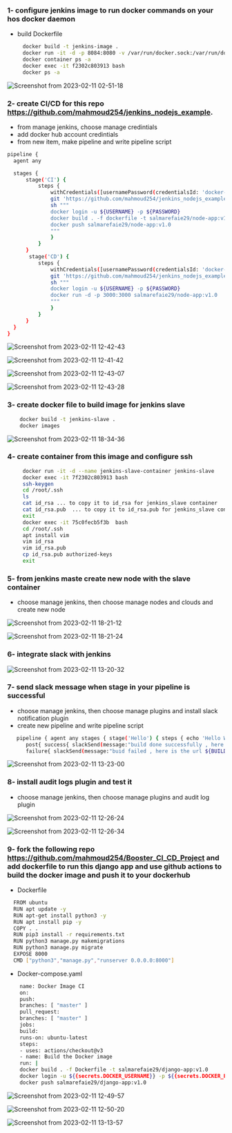 ### 1- configure jenkins image to run docker commands on your hos docker daemon
 - build Dockerfile
  ```bash 
       docker build -t jenkins-image .
       docker run -it -d -p 8084:8080 -v /var/run/docker.sock:/var/run/docker.sock jenkins-image
       docker container ps -a
       docker exec -it f2302c803913 bash
       docker ps -a 
  ```
 ![Screenshot from 2023-02-11 02-51-18](https://user-images.githubusercontent.com/76884936/218252050-8d6cc060-d730-48f8-9d90-acf961585c45.png)

### 2- create CI/CD for this repo https://github.com/mahmoud254/jenkins_nodejs_example.
  - from manage jenkins, choose manage credintials
  - add docker hub account credintials 
  - from new item, make pipeline and write pipeline script
  ``` bash
  pipeline {
    agent any

    stages {
        stage('CI') {
            steps {
                withCredentials([usernamePassword(credentialsId: 'docker-hub', usernameVariable: 'USERNAME', passwordVariable: 'PASSWORD')]) {
                git 'https://github.com/mahmoud254/jenkins_nodejs_example'
                sh """
                docker login -u ${USERNAME} -p ${PASSWORD}
                docker build . -f dockerfile -t salmarefaie29/node-app:v1.0
                docker push salmarefaie29/node-app:v1.0
                """
                }
            }
        }
         stage('CD') {
            steps {
                withCredentials([usernamePassword(credentialsId: 'docker-hub', usernameVariable: 'USERNAME', passwordVariable: 'PASSWORD')]) {
                git 'https://github.com/mahmoud254/jenkins_nodejs_example'
                sh """
                docker login -u ${USERNAME} -p ${PASSWORD}
                docker run -d -p 3000:3000 salmarefaie29/node-app:v1.0
                """
                }
            }
        }
    }
}
  ```
 ![Screenshot from 2023-02-11 12-42-43](https://user-images.githubusercontent.com/76884936/218267339-489bd8cf-cc04-4d62-97d5-076989888e29.png)
 
 ![Screenshot from 2023-02-11 12-41-42](https://user-images.githubusercontent.com/76884936/218267350-9873418e-78db-49c7-9214-abc48ad17413.png)
 
 ![Screenshot from 2023-02-11 12-43-07](https://user-images.githubusercontent.com/76884936/218267387-af3a0239-6e0c-4f02-ad08-27a0013b02ca.png)
 
 ![Screenshot from 2023-02-11 12-43-28](https://user-images.githubusercontent.com/76884936/218267461-2275791d-6588-4133-b332-ad5e47b1769e.png)
 
 
 ### 3- create docker file to build image for jenkins slave
   ```bash 
       docker build -t jenkins-slave .
       docker images
  ```
  ![Screenshot from 2023-02-11 18-34-36](https://user-images.githubusercontent.com/76884936/218269716-eaece6d4-c6b7-4477-9d2f-43b07c281163.png)

### 4- create container from this image and configure ssh 
```bash
     docker run -it -d --name jenkins-slave-container jenkins-slave 
     docker exec -it 7f2302c803913 bash
     ssh-keygen
     cd /root/.ssh
     ls
     cat id_rsa ... to copy it to id_rsa for jenkins_slave container
     cat id_rsa.pub  ... to copy it to id_rsa.pub for jenkins_slave container
     exit
     docker exec -it 75c0fecb5f3b  bash
     cd /root/.ssh
     apt install vim
     vim id_rsa
     vim id_rsa.pub
     cp id_rsa.pub authorized-keys 
     exit   
```

### 5- from jenkins maste create new node with the slave container
 - choose manage jenkins, then choose manage nodes and clouds and create new node

![Screenshot from 2023-02-11 18-21-12](https://user-images.githubusercontent.com/76884936/218270270-7474eee8-9ab8-4e1e-b6ed-8b32c5e587a4.png)

![Screenshot from 2023-02-11 18-21-24](https://user-images.githubusercontent.com/76884936/218270279-32c27db9-d154-4386-b85d-db297458bc1c.png)

### 6- integrate slack with jenkins

![Screenshot from 2023-02-11 13-20-32](https://user-images.githubusercontent.com/76884936/218270540-dc92ba05-bf4b-4bd9-8507-bd49e5303ec9.png)

### 7- send slack message when stage in your pipeline is successful
- choose manage jenkins, then choose manage plugins and install slack notification plugin
- create new pipeline and write pipeline script
```bash
   pipeline { agent any stages { stage('Hello') { steps { echo 'Hello World' }
      post{ success{ slackSend(message:"build done successfully , here is the url ${BUILD_URL}") }
      failure{ slackSend(message:"buid failed , here is the url ${BUILD_URL}" ) } } } } }
```

![Screenshot from 2023-02-11 13-23-00](https://user-images.githubusercontent.com/76884936/218270582-e6affbd3-2583-4e02-8b7f-f86d821c71cf.png)

### 8- install audit logs plugin and test it
- choose manage jenkins, then choose manage plugins and audit log plugin

![Screenshot from 2023-02-11 12-26-24](https://user-images.githubusercontent.com/76884936/218270693-cd9d03e9-7316-4760-88af-25c434ca962d.png)

![Screenshot from 2023-02-11 12-26-34](https://user-images.githubusercontent.com/76884936/218271805-6b66189e-f332-438f-a181-4a4fd0ad709c.png)

### 9-  fork the following repo https://github.com/mahmoud254/Booster_CI_CD_Project and add dockerfile to run this django app and use github actions to build the docker image and push it to your dockerhub
- Dockerfile
```bash 
  FROM ubuntu
  RUN apt update -y
  RUN apt-get install python3 -y
  RUN apt install pip -y
  COPY . .
  RUN pip3 install -r requirements.txt
  RUN python3 manage.py makemigrations
  RUN python3 manage.py migrate
  EXPOSE 8000
  CMD ["python3","manage.py","runserver 0.0.0.0:8000"]
```
- Docker-compose.yaml
```bash 
    name: Docker Image CI
    on:
    push:
    branches: [ "master" ]
    pull_request:
    branches: [ "master" ]
    jobs:
    build:
    runs-on: ubuntu-latest
    steps:
    - uses: actions/checkout@v3
    - name: Build the Docker image
    run: |
    docker build . -f Dockerfile -t salmarefaie29/django-app:v1.0
    docker login -u ${{secrets.DOCKER_USERNAME}} -p ${{secrets.DOCKER_PASSWORD}}
    docker push salmarefaie29/django-app:v1.0 
```

![Screenshot from 2023-02-11 12-49-57](https://user-images.githubusercontent.com/76884936/218272501-56bb5b60-4903-4588-8236-b86dd598048d.png)

![Screenshot from 2023-02-11 12-50-20](https://user-images.githubusercontent.com/76884936/218272505-c21fa76f-0a67-4ed5-9d20-ce84b36f56ec.png)

![Screenshot from 2023-02-11 13-13-57](https://user-images.githubusercontent.com/76884936/218272528-dff241f6-d4a1-45da-980e-100a7c6d426d.png)

